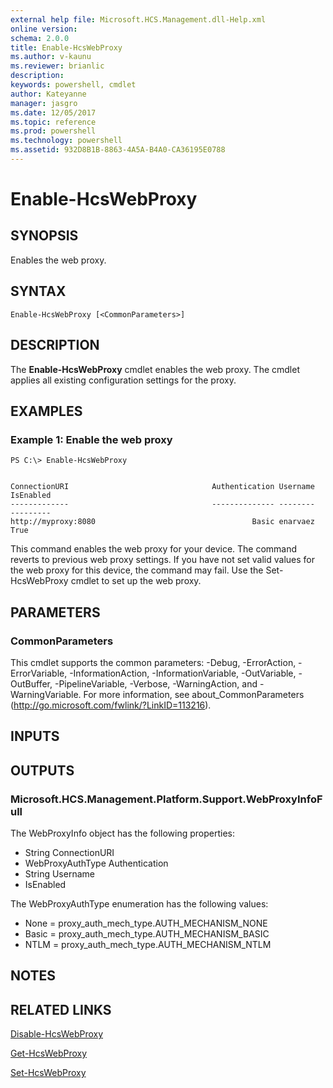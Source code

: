 ```yaml
---
external help file: Microsoft.HCS.Management.dll-Help.xml
online version: 
schema: 2.0.0
title: Enable-HcsWebProxy
ms.author: v-kaunu
ms.reviewer: brianlic
description: 
keywords: powershell, cmdlet
author: Kateyanne
manager: jasgro
ms.date: 12/05/2017
ms.topic: reference
ms.prod: powershell
ms.technology: powershell
ms.assetid: 932D8B1B-8863-4A5A-B4A0-CA36195E0788
---
```


# Enable-HcsWebProxy

## SYNOPSIS
Enables the web proxy.

## SYNTAX

```
Enable-HcsWebProxy [<CommonParameters>]
```

## DESCRIPTION
The **Enable-HcsWebProxy** cmdlet enables the web proxy.
The cmdlet applies all existing configuration settings for the proxy.

## EXAMPLES

### Example 1: Enable the web proxy
```
PS C:\> Enable-HcsWebProxy


ConnectionURI                                Authentication Username                                          IsEnabled
-------------                                -------------- --------                                          ---------
http://myproxy:8080                                   Basic enarvaez                                               True
```

This command enables the web proxy for your device.
The command reverts to previous web proxy settings.
If you have not set valid values for the web proxy for this device, the command may fail.
Use the Set-HcsWebProxy cmdlet to set up the web proxy.

## PARAMETERS

### CommonParameters
This cmdlet supports the common parameters: -Debug, -ErrorAction, -ErrorVariable, -InformationAction, -InformationVariable, -OutVariable, -OutBuffer, -PipelineVariable, -Verbose, -WarningAction, and -WarningVariable. For more information, see about_CommonParameters (http://go.microsoft.com/fwlink/?LinkID=113216).

## INPUTS

## OUTPUTS

### Microsoft.HCS.Management.Platform.Support.WebProxyInfoFull
The WebProxyInfo object has the following properties: 

- String ConnectionURI
- WebProxyAuthType Authentication 
- String Username
- IsEnabled

The WebProxyAuthType enumeration has the following values:

- None = proxy_auth_mech_type.AUTH_MECHANISM_NONE 
- Basic = proxy_auth_mech_type.AUTH_MECHANISM_BASIC 
- NTLM = proxy_auth_mech_type.AUTH_MECHANISM_NTLM

## NOTES

## RELATED LINKS

[Disable-HcsWebProxy](./Disable-HcsWebProxy.md)

[Get-HcsWebProxy](./Get-HcsWebProxy.md)

[Set-HcsWebProxy](./Set-HcsWebProxy.md)

